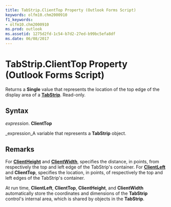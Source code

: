 ```yaml
---
title: TabStrip.ClientTop Property (Outlook Forms Script)
keywords: olfm10.chm2000910
f1_keywords:
- olfm10.chm2000910
ms.prod: outlook
ms.assetid: 1275d2fd-1c54-b7d2-27ed-b99bc5efa8df
ms.date: 06/08/2017
---
```



# TabStrip.ClientTop Property (Outlook Forms Script)

Returns a  **Single** value that represents the location of the top edge of the display area of a **[TabStrip](tabstrip-object-outlook-forms-script.md)**. Read-only.


## Syntax

 _expression_. **ClientTop**

 _expression_A variable that represents a  **TabStrip** object.


## Remarks

For  **[ClientHeight](tabstrip-clientheight-property-outlook-forms-script.md)** and **[ClientWidth](tabstrip-clientwidth-property-outlook-forms-script.md)**, specifies the distance, in points, from respectively the top and left edge of the TabStrip's container. For  **[ClientLeft](tabstrip-clientleft-property-outlook-forms-script.md)** and **ClientTop**, specifies the location, in points, of respectively the top and left edges of the TabStrip's container.

At run time,  **ClientLeft**,  **ClientTop**,  **ClientHeight**, and  **ClientWidth** automatically store the coordinates and dimensions of the **TabStrip** control's internal area, which is shared by objects in the **TabStrip**.


